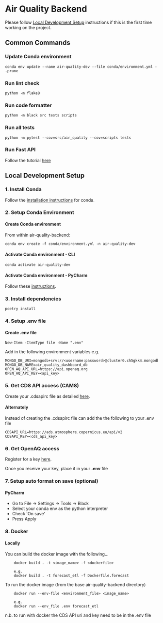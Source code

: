 # Air Quality Backend

Please follow [Local Development Setup](#local-development-setup) instructions if this is the first time working on the project.

## Common Commands

### Update Conda environment

`conda env update --name air-quality-dev --file conda/environment.yml --prune`

### Run lint check
`python -m flake8`

### Run code formatter
`python -m black src tests scripts`

### Run all tests
`python -m pytest --cov=src/air_quality --cov=scripts tests`

### Run Fast API
Follow the tutorial [here](docs/run_fast_api_tutorial.md)

## Local Development Setup

### 1. Install Conda
Follow the [installation instructions](https://docs.anaconda.com/free/miniconda/) for conda.

### 2. Setup Conda Environment

#### Create Conda environment
From within air-quality-backend:

`conda env create -f conda/environment.yml -n air-quality-dev`

#### Activate Conda environment - CLI
`conda activate air-quality-dev`

#### Activate Conda environment - PyCharm
Follow these [instructions](https://www.jetbrains.com/help/pycharm/conda-support-creating-conda-virtual-environment.html#conda-requirements).

### 3. Install dependencies
`poetry install`

### 4. Setup .env file

#### Create .env file

`New-Item -ItemType file -Name ".env"`

Add in the following environment variables e.g.
```
MONGO_DB_URI=mongodb+srv://<username:password>@cluster0.ch5gkk4.mongodb.net/
MONGO_DB_NAME=air_quality_dashboard_db
OPEN_AQ_API_URL=https://api.openaq.org
OPEN_AQ_API_KEY=<api_key>
```

### 5. Get CDS API access (CAMS)
Create your .cdsapirc file as detailed [here](https://ads.atmosphere.copernicus.eu/api-how-to).

#### Alternately
Instead of creating the .cdsapirc file can add the the following to your .env file
```
CDSAPI_URL=https://ads.atmosphere.copernicus.eu/api/v2
CDSAPI_KEY=<cds_api_key>
```

### 6. Get OpenAQ access
Register for a key [here](https://api.openaq.org/register).

Once you receive your key, place it in your **.env** file

### 7. Setup auto format on save (optional) 

#### PyCharm
- Go to File -> Settings -> Tools -> Black
- Select your conda env as the python interpreter
- Check 'On save'
- Press Apply


### 8. Docker
#### Locally
You can build the docker image with the following... 
```
    docker build . -t <image_name> -f <dockerfile>

    e.g. 
    docker build . -t forecast_etl -f Dockerfile.forecast
```

To run the docker image (from the base air-quality-backend directory)
```
    docker run --env-file <environment_file> <image_name>

    e.g.
    docker run --env_file .env forecast_etl
```

n.b.
to run with docker the CDS API uri and key need to be in the .env file